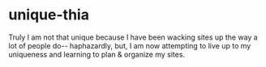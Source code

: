 unique-thia
===========

Truly I am not that unique because I have been wacking sites up the way a lot of people do-- haphazardly, but, I am now attempting to live up to my uniqueness and learning to plan &amp; organize my sites.
